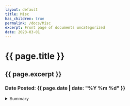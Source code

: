```yaml
---
layout: default
title: Misc
has_children: true
permalink: /docs/Misc
excerpt: Front page of documents uncategorized
date: 2023-03-01
---
```

<h1>{{ page.title }}</h1>
<h2>{{ page.excerpt }}</h2>
<h3>Date Posted: {{ page.date | date: "%Y %m %d" }}</h3>

<details>
<summary>Summary</summary>
{% highlight python3 %}
Code
{% endhighlight %}